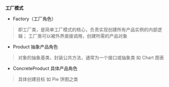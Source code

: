 **工厂模式**

* Factory（工厂角色）
> 即工厂类，是简单工厂模式的核心，负责实现创建所有产品实例的内部逻辑；
>工厂类可以被外界直接调用，创建所需的产品对象

* Product 抽象产品角色
> 对象的抽象基类，封装公共方法，通常为一个接口或抽象类
> 如 Chart 图表

* ConcreteProduct 具体产品角色
> 具体创建目标 如 Pie 饼图之类